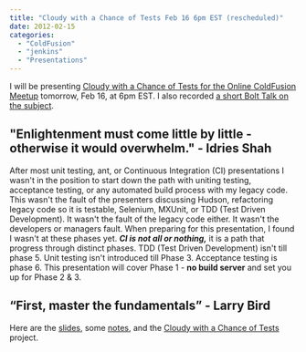 ```yaml
---
title: "Cloudy with a Chance of Tests Feb 16 6pm EST (rescheduled)"
date: 2012-02-15
categories: 
  - "ColdFusion"
  - "jenkins"
  - "Presentations"
---
```


I will be presenting [Cloudy with a Chance of Tests for the Online ColdFusion Meetup](http://www.meetup.com/coldfusionmeetup/events/50803372/) tomorrow, Feb 16, at 6pm EST. I also recorded [a short Bolt Talk on the subject](http://cfmumbojumbo.com/cf/index.cfm/bolttalks/bolt-talk-mike-henke-cloudy-with-a-chance-of-tests/).

## "Enlightenment must come little by little - otherwise it would overwhelm." - Idries Shah

After most unit testing, ant, or Continuous Integration (CI) presentations I wasn't in the position to start down the path with uniting testing, acceptance testing, or any automated build process with my legacy code. This wasn't the fault of the presenters discussing Hudson, refactoring legacy code so it is testable, Selenium, MXUnit, or TDD (Test Driven Development). It wasn't the fault of the legacy code either. It wasn't the developers or managers fault. When preparing for this presentation, I found I wasn't at these phases yet. _**CI is not all or nothing,**_ it is a path that progress through distinct phases. TDD (Test Driven Development) isn't till phase 5. Unit testing isn't introduced till Phase 3. Acceptance testing is phase 6. This presentation will cover Phase 1 - **no build server** and set you up for Phase 2 & 3.

## “First, master the fundamentals” - Larry Bird

Here are the [slides](http://prezi.com/ebyrqdkbnhie/cloudy-with-a-chance-of-tests/), some [notes](https://docs.google.com/document/d/1biLTSfLfZxdwLI78Jo2lID_w-pKAqnR63csfu8mT9EA/edit), and the [Cloudy with a Chance of Tests](https://github.com/mhenke/Cloudy-With-A-Chance-Of-Tests) project.
